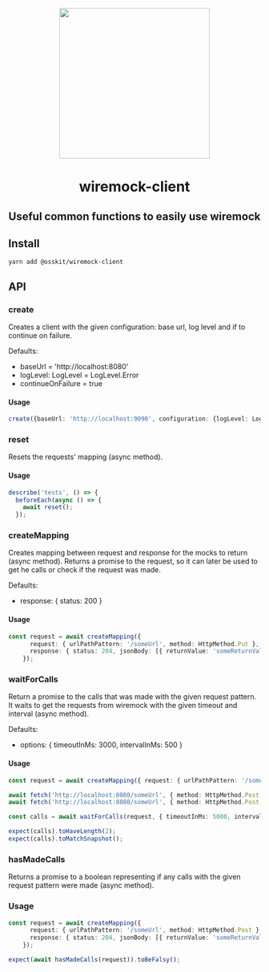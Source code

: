 <p align="center">
<img width="300" height"200" src="https://user-images.githubusercontent.com/15312980/175097744-6f69f4a6-f11d-4b16-8857-225d0cdecffe.svg" />
  </p>

  <div align="center">
  
# wiremock-client

## Useful common functions to easily use wiremock 
</div>

## Install
```
yarn add @osskit/wiremock-client
```

## API

### create

Creates a client with the given configuration: base url, log level and if to continue on failure.

Defaults:
* baseUrl = 'http://localhost:8080'
* logLevel: LogLevel = LogLevel.Error
* continueOnFailure = true

#### Usage
```ts
create({baseUrl: 'http://localhost:9090', configuration: {logLevel: LogLevel.Warn, continueOnFailure: false}})
```

### reset

Resets the requests' mapping (async method).

#### Usage
```ts
describe('tests', () => {
  beforeEach(async () => {
    await reset();
  });
```

### createMapping

Creates mapping between request and response for the mocks to return (async method). 
Returns a promise to the request, so it can later be used to get he calls or check if the request was made.

Defaults:
* response: { status: 200 }

#### Usage
```ts
const request = await createMapping({
      request: { urlPathPattern: '/someUrl', method: HttpMethod.Put },
      response: { status: 204, jsonBody: [{ returnValue: 'someReturnValue' }] },
    });
```

### waitForCalls

Return a promise to the calls that was made with the given request pattern. It waits to get the requests from 
wiremock with the given timeout and interval (async 
method).


Defaults:
* options: { timeoutInMs: 3000, intervalInMs: 500 }

#### Usage
```ts
const request = await createMapping({ request: { urlPathPattern: '/someUrl', method: HttpMethod.Post } });

await fetch('http://localhost:8080/someUrl', { method: HttpMethod.Post, body: JSON.stringify(body) });
await fetch('http://localhost:8080/someUrl', { method: HttpMethod.Post, body: JSON.stringify(body) });

const calls = await waitForCalls(request, { timeoutInMs: 5000, intervalInMs: 1000 });

expect(calls).toHaveLength(2);
expect(calls).toMatchSnapshot();
```

### hasMadeCalls

Returns a promise to a boolean representing if any calls with the given request pattern were made (async method).

### Usage
```ts
const request = await createMapping({
      request: { urlPathPattern: '/someUrl', method: HttpMethod.Post },
      response: { status: 204, jsonBody: [{ returnValue: 'someReturnValue' }] },
    });

expect(await hasMadeCalls(request)).toBeFalsy();
```
